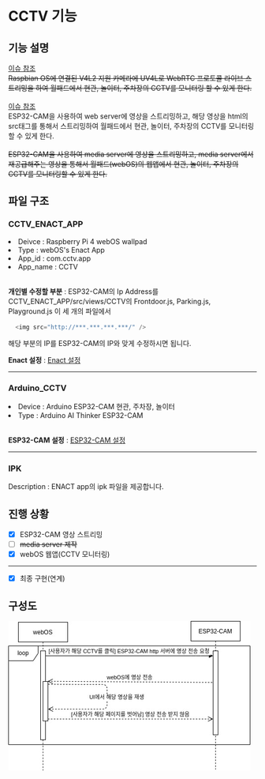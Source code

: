 # CCTV 기능
## 기능 설명
<a href="https://github.com/webOS-KOSS/entrance_cam/issues/2">이슈 참조</a><br/>
~~Raspbian OS에 연결된 V4L2 지원 카메라에 UV4L로 WebRTC 프로토콜 라이브 스트리밍을 하여 월패드에서 현관, 놀이터, 주차장의 CCTV를 모니터링 할 수 있게 한다.~~ <br/>
<br/>
<a href="https://github.com/webOS-KOSS/CCTV/issues/1">이슈 참조</a><br/>
ESP32-CAM을 사용하여 web server에 영상을 스트리밍하고, 해당 영상을 html의 src태그를 통해서 스트리밍하여 월패드에서 현관, 놀이터, 주차장의 CCTV를 모니터링할 수 있게 한다. <br/>
<br/>
~~ESP32-CAM을 사용하여 media server에 영상을 스트리밍하고, media server에서 재공급해주는 영상을 통해서 월패드(webOS)의 웹앱에서 현관, 놀이터, 주차장의 CCTV를 모니터링할 수 있게 한다.~~ 

## 파일 구조
### CCTV_ENACT_APP
<li>Deivce : Raspberry Pi 4 webOS wallpad </li>
<li>Type : webOS's Enact App </li>
<li>App_id : com.cctv.app </li>
<li>App_name : CCTV </li>
<br/>

__개인별 수정할 부분__ : ESP32-CAM의 Ip Address를 CCTV_ENACT_APP/src/views/CCTV의 Frontdoor.js, Parking.js, Playground.js 이 세 개의 파일에서 <br />

```javascript
  <img src="http://***.***.***.***/" />
```
해당 부분의 IP를 ESP32-CAM의 IP와 맞게 수정하시면 됩니다.
<br/>

__Enact 설정__ : <a href="">Enact 설정</a>

---

### Arduino_CCTV
<li>Device : Arduino ESP32-CAM 현관, 주차장, 놀이터 </li>
<li>Type : Arduino AI Thinker ESP32-CAM </li>
<br/>

__ESP32-CAM 설정__ : <a href="">ESP32-CAM 설정</a>

---

### IPK
Description : ENACT app의 ipk 파일을 제공합니다.

## 진행 상황

- [X] ESP32-CAM 영상 스트리밍
- [ ] ~~media server 제작~~
- [X] webOS 웹앱(CCTV 모니터링)
---
- [X] 최종 구현(연계)

## 구성도

![구성도](CCTV.jpg)
